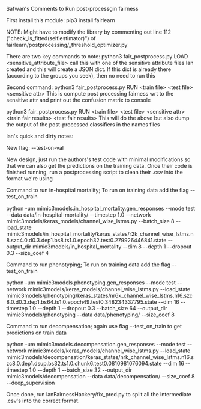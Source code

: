 Safwan's Comments to Run post-processgin fairness

First install this module: pip3 install fairlearn

NOTE: Might have to modify the library by commenting out line 112 ("check_is_fitted(self.estimator)") of fairlearn/postprocessing/_threshold_optimizer.py

There are two key commands to note:
python3 fair\_postprocess.py LOAD \<sensitive\_attribute\_file\> 
call this with one of the sensitive attribute files Ian created and this will create a JSON dict. If this dict is already there (according to the groups you seek), then no need to run this

Second command:
python3 fair\_postprocess.py RUN \<train file\> \<test file\> \<sensitive attr\>
This is compute post processing fairness wrt to the sensitive attr and print out the confusion matrix to console

python3 fair\_postprocess.py RUN \<train file\> \<test file\> \<sensitive attr\> \<train fair results\> \<test fair results\>
This will do the above but also dump the output of the post-processed classifiers in the names files

Ian's quick and dirty notes:

New flag: --test-on-val

New design, just run the authors's test code with minimal modifications so that we can also get the predictions on the training data.
Once their code is finished running, run a postprocessing script to clean their .csv into the format we're using

Command to run in-hospital mortality; To run on training data add the flag --test_on_train

python -um mimic3models.in_hospital_mortality.gen_responses --mode test --data data/in-hospital-mortality/ --timestep 1.0  --network mimic3models/keras_models/channel_wise_lstms.py  --batch_size 8 --load_state mimic3models/in_hospital_mortality/keras_states/r2k_channel_wise_lstms.n8.szc4.0.d0.3.dep1.bs8.ts1.0.epoch32.test0.279926446841.state  --output_dir mimic3models/in_hospital_mortality --dim 8  --depth 1 --dropout 0.3 --size_coef 4



Command to run phenotyping; To run on training data add the flag --test_on_train

python -um mimic3models.phenotyping.gen_responses --mode test --network mimic3models/keras_models/channel_wise_lstms.py --load_state mimic3models/phenotyping/keras_states/nr6k_channel_wise_lstms.n16.szc8.0.d0.3.dep1.bs64.ts1.0.epoch49.test0.348234337795.state --dim 16 --timestep 1.0 --depth 1 --dropout 0.3 --batch_size 64 --output_dir mimic3models/phenotyping --data data/phenotyping/ --size_coef 8



Command to run decompensation; again use flag --test_on_train to get predictions on train data

python -um mimic3models.decompensation.gen_responses --mode test --network mimic3models/keras_models/channel_wise_lstms.py --load_state mimic3models/decompensation/keras_states/nrk_channel_wise_lstms.n16.szc8.0.dep1.dsup.bs32.ts1.0.chunk6.test0.0810981076094.state --dim 16 --timestep 1.0 --depth 1 --batch_size 32 --output_dir mimic3models/decompensation --data data/decompensation/ --size_coef 8 --deep_supervision



Once done, run IanFairnessHackery/fix_pred.py to split all the intermediate .csv's into the correct format.

